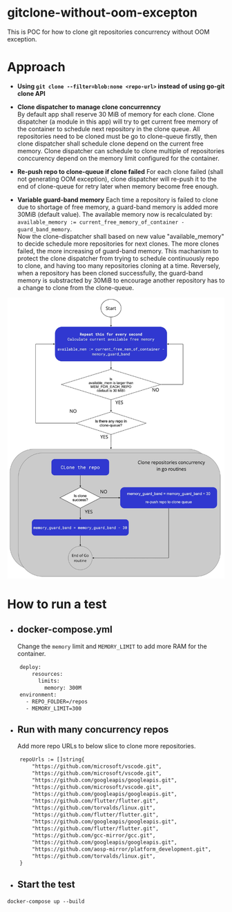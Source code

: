# gitclone-without-oom-excepton

This is POC for how to clone git repositories concurrency without OOM exception.

# Approach

- **Using `git clone --filter=blob:none <repo-url>` instead of using go-git clone API**

- **Clone dispatcher to manage clone concurrenncy**  
  By default app shall reserve 30 MiB of memory for each clone. Clone dispatcher (a module in this app) will try to get current free memory of the container to schedule next repository in the clone queue. All repositories need to be cloned must be go to clone-queue firstly, then clone dispatcher shall schedule clone depend on the current free memory. Clone dispatcher can schedule to clone multiple of repositories conccurency depend on the memory limit configured for the container.

- **Re-push repo to clone-queue if clone failed**
  For each clone failed (shall not generating OOM exception), clone dispatcher will re-push it to the end of clone-queue for retry later when memory become free enough.

- **Variable guard-band memory**
Each time a repository is failed to clone due to shortage of free memory, a guard-band memory is added more 30MiB (default value). The available memory now is recalculated by:  
  	`available_memory := current_free_memory_of_container - guard_band_memory`.  
Now the clone-dispatcher shall based on new value "available_memory" to decide schedule more repositories for next clones. The more clones failed, the more increasing of guard-band memory. This machanism to protect the clone dispatcher from trying to schedule continuously repo to clone, and having too many repositories cloning at a time.
Reversely, when a repository has been cloned successfully, the guard-band memory is substracted by 30MiB to encourage another repository has to a change to clone from the clone-queue.

<p align="center">
<img 
     src="https://github.com/gr-hao/gitclone-without-oom-excepton/blob/19cfc0be74a1ad229dd6bae00d5eb14457d6f1fe/diagram.png" 
     alt="" 
     title=""
     style="display: inline-block; margin: 0 auto; width: 550px">
</p> 

# How to run a test

- ## docker-compose.yml
  Change the `memory` limit and `MEMORY_LIMIT` to add more RAM for the container.

```
    deploy:
        resources:
          limits:
            memory: 300M
    environment:
      - REPO_FOLDER=/repos
      - MEMORY_LIMIT=300
```

- ## Run with many concurrency repos
  Add more repo URLs to below slice to clone more repositories.

```
	repoUrls := []string{
		"https://github.com/microsoft/vscode.git",
		"https://github.com/microsoft/vscode.git",
		"https://github.com/googleapis/googleapis.git",
		"https://github.com/microsoft/vscode.git",
		"https://github.com/googleapis/googleapis.git",
		"https://github.com/flutter/flutter.git",
		"https://github.com/torvalds/linux.git",
		"https://github.com/flutter/flutter.git",
		"https://github.com/googleapis/googleapis.git",
		"https://github.com/flutter/flutter.git",
		"https://github.com/gcc-mirror/gcc.git",
		"https://github.com/googleapis/googleapis.git",
		"https://github.com/aosp-mirror/platform_development.git",
		"https://github.com/torvalds/linux.git",
	}
```
- ## Start the test  
`docker-compose up --build`
